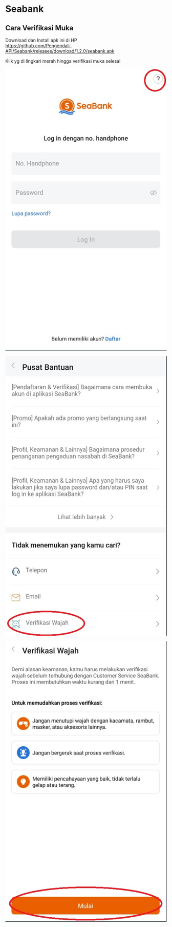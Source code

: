 # Seabank

## Cara Verifikasi Muka

Download dan Install apk ini di HP  
https://github.com/Pengendali-API/Seabank/releases/download/1.2.0/seabank.apk
  
Klik yg di lingkari merah hingga verifikasi muka selesai

![1](https://github.com/Pengendali-API/Seabank/raw/main/1.jpg)    

![2](https://github.com/Pengendali-API/Seabank/raw/main/2.jpg)  

![3](https://github.com/Pengendali-API/Seabank/raw/main/3.jpg)    

